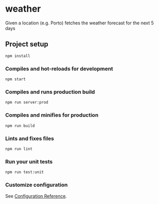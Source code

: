 # weather
Given a location (e.g. Porto) fetches the weather forecast for the next 5 days

## Project setup
```
npm install
```

### Compiles and hot-reloads for development
```
npm start
```

### Compiles and runs production build
```
npm run server:prod
```

### Compiles and minifies for production
```
npm run build
```

### Lints and fixes files
```
npm run lint
```

### Run your unit tests
```
npm run test:unit
```

### Customize configuration
See [Configuration Reference](https://cli.vuejs.org/config/).
